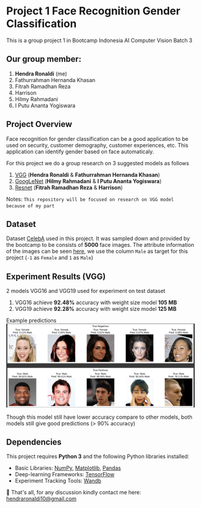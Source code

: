 # Project 1 Face Recognition Gender Classification 
This is a group project 1 in Bootcamp Indonesia AI Computer Vision Batch 3

## Our group member:
1. **Hendra Ronaldi** (me)
2. Fathurrahman Hernanda Khasan
3. Fitrah Ramadhan Reza
4. Harrison
5. Hilmy Rahmadani
6. I Putu Ananta Yogiswara

## Project Overview
Face recognition for gender classification can be a good application to be used on security, customer demography, customer experiences, etc. This application can identify gender based on face automaticaly.

For this project we do a group research on 3 suggested models as follows
1. [VGG](https://github.com/hendraronaldi/machine_learning_projects/blob/main/Bootcamp%20Computer%20Vision%20Indonesia%20AI%20Batch%203/Project%201%20Face%20Recognition/notebooks/VGG16_VGG19.ipynb) (**Hendra Ronaldi** & **Fathurrahman Hernanda Khasan**)
2. [GoogLeNet](https://github.com/hendraronaldi/machine_learning_projects/blob/main/Bootcamp%20Computer%20Vision%20Indonesia%20AI%20Batch%203/Project%201%20Face%20Recognition/notebooks/GoogleNet.ipynb) (**Hilmy Rahmadani** & **I Putu Ananta Yogiswara**)
3. [Resnet](https://github.com/hendraronaldi/machine_learning_projects/blob/main/Bootcamp%20Computer%20Vision%20Indonesia%20AI%20Batch%203/Project%201%20Face%20Recognition/notebooks/ResNet50.ipynb) (**Fitrah Ramadhan Reza** & **Harrison**)

Notes: 
`This repository will be focused on research on VGG model because of my part`

## Dataset
Dataset [CelebA](https://mmlab.ie.cuhk.edu.hk/projects/CelebA.html) used in this project. It was sampled down and provided by the bootcamp to be consists of **5000** face images. The attribute information of the images can be seen [here](https://www.kaggle.com/datasets/jessicali9530/celeba-dataset/?select=list_attr_celeba.csv), we use the column `Male` as target for this project (`-1` as `Female` and `1` as `Male`)

## Experiment Results (VGG)
2 models VGG16 and VGG19 used for experiment on test dataset
1. VGG16 achieve **92.48%** accuracy with weight size model **105 MB**
2. VGG19 achieve **92.28%** accuracy with weight size model **125 MB**

Example predictions
![](./assets/predictions.png)

Though this model still have lower accuracy compare to other models, both models still give good predictions (> 90% accuracy)

## Dependencies

This project requires **Python 3** and the following Python libraries installed:

* Basic Libraries: [NumPy](http://www.numpy.org/), [Matplotlib](http://matplotlib.org/), [Pandas](https://pandas.pydata.org/)
* Deep-learning Frameworks: [TensorFlow](https://www.tensorflow.org/)
* Experiment Tracking Tools: [Wandb](https://wandb.ai/site)

📨 That's all, for any discussion kindly contact me here: hendraronaldi10@gmail.com
